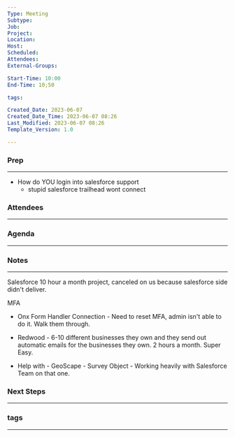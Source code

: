 ```yaml
---
Type: Meeting
Subtype: 
Job: 
Project: 
Location: 
Host: 
Scheduled: 
Attendees: 
External-Groups: 

Start-Time: 10:00
End-Time: 10;50

tags: 

Created_Date: 2023-06-07
Created_Date_Time: 2023-06-07 08:26
Last_Modified: 2023-06-07 08:26
Template_Version: 1.0

---
```

### Prep
---
- How do YOU login into salesforce support
	- stupid salesforce trailhead wont connect



### Attendees 
--- 



### Agenda
--- 



### Notes
---
Salesforce 10 hour a month project, canceled on us because salesforce side didn't deliver. 

MFA 

- Onx Form Handler Connection - Need to reset MFA, admin isn't able to do it. Walk them through. 

- Redwood - 6-10 different businesses they own and they send out automatic emails for the businesses they own. 2 hours a month. Super Easy. 

- Help with - GeoScape - Survey Object - Working heavily with Salesforce Team on that one. 




### Next Steps
---


### tags
---
